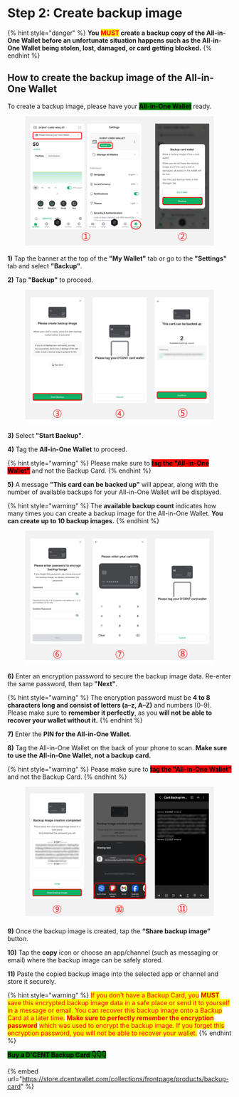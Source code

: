 # Step 2: Create backup image

{% hint style="danger" %}
**You&#x20;**<mark style="color:red;">**MUST**</mark>**&#x20;create a backup copy of the All-in-One Wallet before an unfortunate situation happens such as the All-in-One Wallet being stolen, lost, damaged, or card getting blocked.**
{% endhint %}

## How to create the backup image of the All-in-One Wallet

To create a backup image,  please have your <mark style="background-color:green;">**All-in-One Wallet**</mark> ready.

<figure><img src="../../.gitbook/assets/Card-10.png" alt=""><figcaption></figcaption></figure>

**1)** Tap the banner at the top of the **"My Wallet"** tab or go to the **"Settings"** tab and select **"Backup"**.

**2)** Tap **"Backup"** to proceed.

<div align="left"><figure><img src="../../.gitbook/assets/Card-11 (2).png" alt=""><figcaption></figcaption></figure></div>

**3)** Select **"Start Backup"**.

**4)** Tag the **All-in-One Wallet** to proceed.

{% hint style="warning" %}
Please make sure to <mark style="background-color:red;">**tag the "All-in-One Wallet"**</mark> and not the Backup Card.
{% endhint %}

**5)** A message **"This card can be backed up"** will appear, along with the number of available backups for your All-in-One Wallet will be displayed.

{% hint style="warning" %}
The **available backup count** indicates how many times you can create a backup image for the All-in-One Wallet. **You can create up to 10 backup images.**
{% endhint %}

<div align="left"><figure><img src="../../.gitbook/assets/Card-12.png" alt=""><figcaption></figcaption></figure></div>

**6)** Enter an encryption password to secure the backup image data. Re-enter the same password, then tap **"Next"**.

{% hint style="warning" %}
The encryption password must be **4 to 8 characters long and consist of letters (a–z, A–Z)** and numbers (0–9). Please make sure to **remember it perfectly**, as you **will not be able to recover your wallet without it.**
{% endhint %}

**7)** Enter the **PIN for the All-in-One Wallet**.&#x20;

**8)** Tag the All-in-One Wallet on the back of your phone to scan. **Make sure to use the All-in-One Wallet, not a backup card.**&#x20;

{% hint style="warning" %}
Pease make sure to <mark style="background-color:red;">**tag the "All-in-One Wallet"**</mark> and not the Backup Card.
{% endhint %}

<div align="left"><figure><img src="../../.gitbook/assets/Card-13.png" alt=""><figcaption></figcaption></figure></div>

**9)** Once the backup image is created, tap the **“Share backup image”** button.

**10)** Tap the **copy** icon or choose an app/channel (such as messaging or email) where the backup image can be safely stored.

**11)** Paste the copied backup image into the selected app or channel and store it securely.

{% hint style="warning" %}
<mark style="color:red;">If you don't have a Backup Card, you</mark> <mark style="color:red;"></mark><mark style="color:red;">**MUST**</mark> <mark style="color:red;"></mark><mark style="color:red;">save this encrypted backup image data in a safe place or send it to yourself in a message or email. You can recover this backup image onto a Backup Card at a later time.</mark> <mark style="color:red;"></mark><mark style="color:red;">**Make sure to perfectly remember the encryption password**</mark> <mark style="color:red;"></mark><mark style="color:red;">which was used to encrypt the backup image. If you forget this encryption password, you will not be able to recover your wallet.</mark>
{% endhint %}

<mark style="background-color:green;">**Buy a D'CENT Backup Card  👇👇👇**</mark>

{% embed url="https://store.dcentwallet.com/collections/frontpage/products/backup-card" %}

